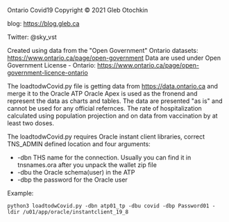 Ontario Covid19
Copyright © 2021 Gleb Otochkin

blog: https://blog.gleb.ca

Twitter: @sky_vst

Created using data from the "Open Government" Ontario datasets: https://www.ontario.ca/page/open-government
Data are used under Open Government License - Ontario: https://www.ontario.ca/page/open-government-licence-ontario

The loadtodwCovid.py file is getting data from https://data.ontario.ca and merge it to the Oracle ATP 
Oracle Apex is used as the fronend and represent the data as charts and tables.
The data are presented "as is" and cannot be used for any official refernces. 
The rate of hospitalization calculated using population projection and on data from vaccination by at least two doses.

The loadtodwCovid.py requires Oracle instant client libraries, correct TNS_ADMIN defined location and four arguments:
* -dbn THS name for the connection. Usually you can find it in tnsnames.ora after you unpack the wallet zip file
* -dbu the Oracle schema(user) in the ATP
* -dbp the password for the Oracle user

Example:
```
python3 loadtodwCovid.py -dbn atp01_tp -dbu covid -dbp Password01 -ldir /u01/app/oracle/instantclient_19_8
```
